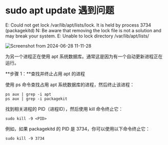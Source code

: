 # sudo apt update 遇到问题

E: Could not get lock /var/lib/apt/lists/lock. It is held by process 3734 (packagekitd)
N: Be aware that removing the lock file is not a solution and may break your system.
E: Unable to lock directory /var/lib/apt/lists/

![Screenshot from 2024-06-28 11-11-28](https://github.com/countsp/ubuntu_settings/assets/102967883/d7f7325d-16ed-47fd-887c-aa25aeaa962b)

为另一个进程正在使用 apt 系统数据库。通常这是因为有一个自动更新进程正在运行。

**步骤 1：**查找并终止占用 apt 的进程

使用 ps 命令查找占用 apt 系统数据库的进程，然后终止该进程：

```
ps aux | grep -i apt
ps aux | grep -i packagekit
```

找到相关进程的 PID（进程ID），然后使用 kill 命令终止它：

```
sudo kill -9 <PID>
```

例如，如果 packagekitd 的 PID 是 3734，你可以使用以下命令终止它：

```
sudo kill -9 3734
```
